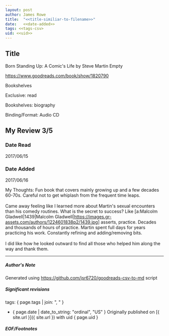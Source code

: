 ```yaml
---
layout: post
author: James Rowe
title:  "<<title-similiar-to-filename>>"
date:   <<date-added>>
tags: <<tags-csv>
uid: <<uid>>
---
```


<!-- highly dependent on how you personally use jekyll templates, and how you want this to show up -->

## Title

Born Standing Up: A Comic's Life by Steve Martin
Empty 

https://www.goodreads.com/book/show/1820790

Bookshelves

Exclusive: read

Bookshelves: biography

Binding/Format: Audio CD

## My Review 3/5

### Date Read
2017/06/15

### Date Added
2017/06/16

My Thoughts: Fun book that covers mainly growing up and a few decades 60-70s. Careful not to get whiplash from the frequent time leaps.<br/><br/>Came away feeling like I learned more about Martin's sexual encounters than his comedy routines. What is the secret to success? Like [a:Malcolm Gladwell|1439|Malcolm Gladwell|https://images.gr-assets.com/authors/1224601838p2/1439.jpg] asserts, practice. Decades and thousands of hours of practice. Martin spent full days for years practicing his work. Constantly refining and adding/removing bits.<br/><br/>I did like how he looked outward to find all those who helped him along the way and thank them.

---

##### Author's Note

Generated using https://github.com/jsr6720/goodreads-csv-to-md script

##### Significant revisions

tags: { page.tags | join: ", " } <!-- todo move this somewhere -->

- { page.date | date_to_string: "ordinal", "US" } Originally published on [{ site.url }]({ site.url }) with uid { page.uid }

##### EOF/Footnotes
